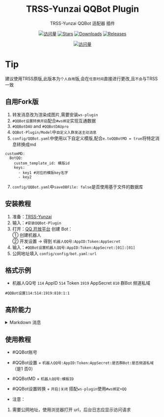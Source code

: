<div align="center">

# TRSS-Yunzai QQBot Plugin

TRSS-Yunzai QQBot 适配器 插件

[![访问量](https://visitor-badge.glitch.me/badge?page_id=TimeRainStarSky.Yunzai-QQBot-Plugin&right_color=red&left_text=访%20问%20量)](https://github.com/TimeRainStarSky/Yunzai-QQBot-Plugin)
[![Stars](https://img.shields.io/github/stars/TimeRainStarSky/Yunzai-QQBot-Plugin?color=yellow&label=收藏)](../../stargazers)
[![Downloads](https://img.shields.io/github/downloads/TimeRainStarSky/Yunzai-QQBot-Plugin/total?color=blue&label=下载)](../../archive/main.tar.gz)
[![Releases](https://img.shields.io/github/v/release/TimeRainStarSky/Yunzai-QQBot-Plugin?color=green&label=发行版)](../../releases/latest)

[![访问量](https://profile-counter.glitch.me/TimeRainStarSky-Yunzai-QQBot-Plugin/count.svg)](https://github.com/TimeRainStarSky/Yunzai-QQBot-Plugin)

</div>

# Tip

建议使用TRSS原版,此版本为`个人自用`版,会在`任意时间`直接进行更改,且`不会`与TRSS一致

## 自用Fork版

1. 转发消息改为渲染成图片,需要安装`ws-plugin`
2. `#QQBot设置转换开启`配合`#ws绑定`实现互通数据
3. `#QQBotDAU` and `#QQBotDAUpro`
5. `QQBot-Plugin/Model`中`自定义入群发送主动消息`
6. `config/QQBot.yaml`中使用以下自定义模版,配合`e.toQQBotMD = true`将特定消息转换成md
```
customMD:
  BotQQ:
    custom_template_id: 模版id
    keys: 
      - key1 #对应的模版key名字
      - key2
```
7. `config/QQBot.yaml`中`saveDBFile: false`是否使用基于文件的数据库
## 安装教程

1. 准备：[TRSS-Yunzai](../../../Yunzai)
2. 输入：`#安装QQBot-Plugin`
3. 打开：[QQ 开放平台](https://q.qq.com) 创建 Bot：  
① 创建机器人  
② 开发设置 → 得到 `机器人QQ号:AppID:Token:AppSecret`  
4. 输入：`#QQBot设置机器人QQ号:AppID:Token:AppSecret:[01]:[01]`
5. 公网地址填入 `config/config/bot.yaml:url`

## 格式示例

- 机器人QQ号 `114` AppID `514` Token `1919` AppSecret `810` 群Bot 频道私域

```
#QQBot设置114:514:1919:810:1:1
```

## 高阶能力

<details><summary>Markdown 消息</summary>

高阶能力 → 消息模板 → 添加 Markdown 模板

模板名称：图文消息  
使用场景：发送图文混排消息  
Markdown 源码：`{{.a}}{{.b}}`  

配置模板参数
| 模板参数 | 参数示例 |
| - | - |
| a | 开头文字![图片] |
| b | (https://qqminiapp.cdn-go.cn/open-platform/11d80dc9/img/robot.b167c62c.png)结束文字 |

保存 → 提交审核 → 审核完成后，输入 `#QQBotMD机器人QQ号:模板ID`

</details>

## 使用教程

- #QQBot账号
- #QQBot设置 + `机器人QQ号:AppID:Token:AppSecret:是否群Bot:是否频道私域`（是1 否0）
- #QQBotMD + `机器人QQ号:模板ID`
- #QQBot设置转换 + `开启|关闭` 搭配`ws-plugin`使用`#ws绑定+QQ`

- 注意：
1. 需要公网地址，使用浏览器打开 url，后台日志应显示访问请求